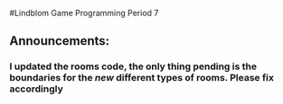 #Lindblom Game Programming Period 7

## Announcements:
### I updated the rooms code, the only thing pending is the boundaries for the *new* different types of rooms. Please fix accordingly
